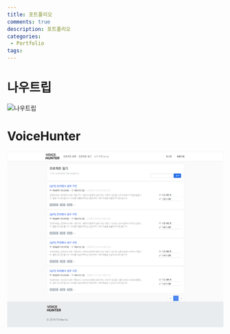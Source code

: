 ```yaml
---
title: 포트폴리오
comments: true
description: 포트폴리오
categories:
 - Portfolio
tags: 
---
```


# 나우트립

![나우트립](https://raw.githubusercontent.com/wkddnjset/wkddnjset.github.io/master/_posts/images/portfolio/nowtrip_1.png)


# VoiceHunter

![보이스 헌터](https://raw.githubusercontent.com/wkddnjset/wkddnjset.github.io/master/_posts/images/portfolio/voice_2.png)
